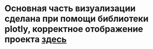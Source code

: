 # Основная часть визуализации сделана при помощи библиотеки plotly, корректное отображение проекта [здесь](https://nbviewer.org/github/romanbinya/projecctyandex/blob/e5a0cd46aea13d828cdcbd4a14d409d84a360285/Сегментация%20пользователей%20банка/Сегменатация%20пользователей%20банка.ipynb)
